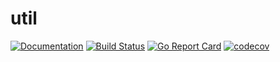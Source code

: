 

# util
[![Documentation](https://godoc.org/https://github.com/rasheedhamdawi/util?status.svg)](https://godoc.org/github.com/rasheedhamdawi/util)
[![Build Status](https://travis-ci.org/rasheedhamdawi/util.svg?branch=master)](https://travis-ci.org/rasheedhamdawi/util)
[![Go Report Card](https://goreportcard.com/badge/github.com/rasheedhamdawi/util)](https://goreportcard.com/report/github.com/rasheedhamdawi/util)
[![codecov](https://codecov.io/gh/rasheedhamdawi/util/branch/master/graph/badge.svg)](https://codecov.io/gh/rasheedhamdawi/util)
